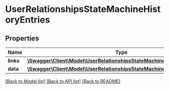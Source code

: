 # UserRelationshipsStateMachineHistoryEntries

## Properties
Name | Type | Description | Notes
------------ | ------------- | ------------- | -------------
**links** | [**\Swagger\Client\Model\UserRelationshipsStateMachineHistoryEntriesLinks**](UserRelationshipsStateMachineHistoryEntriesLinks.md) |  | [optional] 
**data** | [**\Swagger\Client\Model\UserRelationshipsStateMachineHistoryEntriesData[]**](UserRelationshipsStateMachineHistoryEntriesData.md) |  | [optional] 

[[Back to Model list]](../../README.md#documentation-for-models) [[Back to API list]](../../README.md#documentation-for-api-endpoints) [[Back to README]](../../README.md)

